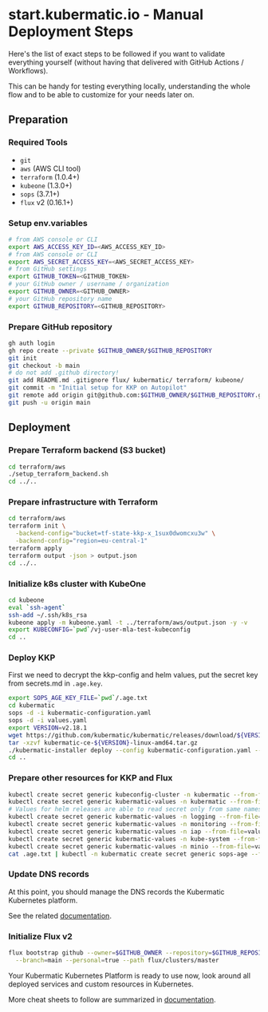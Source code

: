 # start.kubermatic.io - Manual Deployment Steps

Here's the list of exact steps to be followed if you want to validate everything yourself
(without having that delivered with GitHub Actions / Workflows).

This can be handy for testing everything locally, understanding the whole flow and to be able to customize
for your needs later on.

## Preparation

### Required Tools

 * `git`
 * `aws` (AWS CLI tool)
 * `terraform` (1.0.4+)
 * `kubeone` (1.3.0+)
 * `sops` (3.7.1+)
 * `flux` v2 (0.16.1+)

### Setup env.variables

```bash
# from AWS console or CLI
export AWS_ACCESS_KEY_ID=<AWS_ACCESS_KEY_ID>
# from AWS console or CLI      
export AWS_SECRET_ACCESS_KEY=<AWS_SECRET_ACCESS_KEY>
# from GitHub settings
export GITHUB_TOKEN=<GITHUB_TOKEN>
# your GitHub owner / username / organization
export GITHUB_OWNER=<GITHUB_OWNER>
# your GitHub repository name
export GITHUB_REPOSITORY=<GITHUB_REPOSITORY>
```

### Prepare GitHub repository

```bash
gh auth login
gh repo create --private $GITHUB_OWNER/$GITHUB_REPOSITORY
git init
git checkout -b main
# do not add .github directory!
git add README.md .gitignore flux/ kubermatic/ terraform/ kubeone/
git commit -m "Initial setup for KKP on Autopilot"
git remote add origin git@github.com:$GITHUB_OWNER/$GITHUB_REPOSITORY.git
git push -u origin main
```

## Deployment

### Prepare Terraform backend (S3 bucket)

```bash
cd terraform/aws
./setup_terraform_backend.sh
cd ../..
```

### Prepare infrastructure with Terraform

```bash
cd terraform/aws
terraform init \
  -backend-config="bucket=tf-state-kkp-x_1sux0dwomcxu3w" \
  -backend-config="region=eu-central-1"
terraform apply
terraform output -json > output.json
cd ../..
```

### Initialize k8s cluster with KubeOne

```bash
cd kubeone
eval `ssh-agent`
ssh-add ~/.ssh/k8s_rsa
kubeone apply -m kubeone.yaml -t ../terraform/aws/output.json -y -v
export KUBECONFIG=`pwd`/vj-user-mla-test-kubeconfig
cd ..
```

### Deploy KKP

First we need to decrypt the kkp-config and helm values, put the secret key from secrets.md in `.age.key`.

```bash
export SOPS_AGE_KEY_FILE=`pwd`/.age.txt
cd kubermatic
sops -d -i kubermatic-configuration.yaml
sops -d -i values.yaml
export VERSION=v2.18.1
wget https://github.com/kubermatic/kubermatic/releases/download/${VERSION}/kubermatic-ce-${VERSION}-linux-amd64.tar.gz
tar -xzvf kubermatic-ce-${VERSION}-linux-amd64.tar.gz
./kubermatic-installer deploy --config kubermatic-configuration.yaml --helm-values values.yaml --storageclass aws
cd ..
```

### Prepare other resources for KKP and Flux

```bash
kubectl create secret generic kubeconfig-cluster -n kubermatic --from-file=kubeconfig=`pwd`/kubeone/vj-user-mla-test-kubeconfig --dry-run=client -o yaml | kubectl apply -f -
kubectl create secret generic kubermatic-values -n kubermatic --from-file=values.yaml=`pwd`/kubermatic/values.yaml --dry-run=client -o yaml | kubectl apply -f -
# Values for helm releases are able to read secret only from same namespace so we need values in all NS
kubectl create secret generic kubermatic-values -n logging --from-file=values.yaml=`pwd`/kubermatic/values.yaml --dry-run=client -o yaml | kubectl apply -f -
kubectl create secret generic kubermatic-values -n monitoring --from-file=values.yaml=`pwd`/kubermatic/values.yaml --dry-run=client -o yaml | kubectl apply -f -
kubectl create secret generic kubermatic-values -n iap --from-file=values.yaml=`pwd`/kubermatic/values.yaml --dry-run=client -o yaml | kubectl apply -f -
kubectl create secret generic kubermatic-values -n kube-system --from-file=values.yaml=`pwd`/kubermatic/values.yaml --dry-run=client -o yaml | kubectl apply -f -
kubectl create secret generic kubermatic-values -n minio --from-file=values.yaml=`pwd`/kubermatic/values.yaml --dry-run=client -o yaml | kubectl apply -f -
cat .age.txt | kubectl -n kubermatic create secret generic sops-age --from-file=age.agekey=/dev/stdin --dry-run=client -o yaml | kubectl apply -f -
```

### Update DNS records

At this point, you should manage the DNS records the Kubermatic Kubernetes platform.

See the related [documentation](https://docs.kubermatic.com/kubermatic/master/guides/installation/install_kkp_ce/#create-dns-records).

### Initialize Flux v2

```bash
flux bootstrap github --owner=$GITHUB_OWNER --repository=$GITHUB_REPOSITORY \
  --branch=main --personal=true --path flux/clusters/master
```

Your Kubermatic Kubernetes Platform is ready to use now, look around
all deployed services and custom resources in Kubernetes.

More cheat sheets to follow are summarized in [documentation](https://docs.kubermatic.com/kubermatic/master/startio/cheat_sheets).
